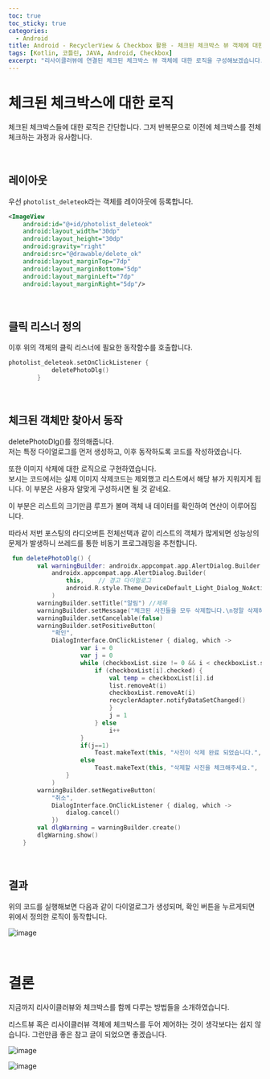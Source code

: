 ```yaml
---
toc: true
toc_sticky: true
categories:
  - Android
title: Android - RecyclerView & Checkbox 활용 - 체크된 체크박스 뷰 객체에 대한 로직 구성 (5) (Kotlin)
tags: [Kotlin, 코틀린, JAVA, Android, Checkbox]
excerpt: "리사이클러뷰에 연결된 체크된 체크박스 뷰 객체에 대한 로직을 구성해보겠습니다."
---
```


# 체크된 체크박스에 대한 로직

체크된 체크박스들에 대한 로직은 간단합니다. 그저 반복문으로 이전에 체크박스를 전체 체크하는 과정과 유사합니다.

<br>

## 레이아웃

우선 `photolist_deleteok`라는 객체를 레이아웃에 등록합니다.

```xml
<ImageView
    android:id="@+id/photolist_deleteok"
    android:layout_width="30dp"
    android:layout_height="30dp"
    android:gravity="right"
    android:src="@drawable/delete_ok"
    android:layout_marginTop="7dp"
    android:layout_marginBottom="5dp"
    android:layout_marginLeft="7dp"
    android:layout_marginRight="5dp"/>
```

<br>

## 클릭 리스너 정의

이후 위의 객체의 클릭 리스너에 필요한 동작함수를 호출합니다.

```kotlin
photolist_deleteok.setOnClickListener {
            deletePhotoDlg()
        }
```

<br>

## 체크된 객체만 찾아서 동작

deletePhotoDlg()를 정의해줍니다.  
저는 특정 다이얼로그를 먼저 생성하고, 이후 동작하도록 코드를 작성하였습니다.

또한 이미지 삭제에 대한 로직으로 구현하였습니다.  
보시는 코드에서는 실제 이미지 삭제코드는 제외했고 리스트에서 해당 뷰가 지워지게 됩니다. 이 부분은 사용자 알맞게 구성하시면 될 것 같네요.

이 부분은 리스트의 크기만큼 루프가 볼며 객체 내 데이터를 확인하여 연산이 이루어집니다.  

따라서 저번 포스팅의 라디오버튼 전체선택과 같이 리스트의 객체가 많게되면 성능상의 문제가 발생하니 쓰레드를 통한 비동기 프로그래밍을 추천합니다.

```kotlin
 fun deletePhotoDlg() {
        val warningBuilder: androidx.appcompat.app.AlertDialog.Builder =
            androidx.appcompat.app.AlertDialog.Builder(
                this,    // 경고 다이얼로그
                android.R.style.Theme_DeviceDefault_Light_Dialog_NoActionBar_MinWidth
            )
        warningBuilder.setTitle("알림") //제목
        warningBuilder.setMessage("체크된 사진들을 모두 삭제합니다.\n정말 삭제하시겠습니까?") // 메시지
        warningBuilder.setCancelable(false)
        warningBuilder.setPositiveButton(
            "확인",
            DialogInterface.OnClickListener { dialog, which ->
                    var i = 0
                    var j = 0
                    while (checkboxList.size != 0 && i < checkboxList.size) {
                        if (checkboxList[i].checked) {
                            val temp = checkboxList[i].id
                            list.removeAt(i)
                            checkboxList.removeAt(i)                   
                            recyclerAdapter.notifyDataSetChanged()    
                            }
                            j = 1
                        } else
                            i++
                    }
                    if(j==1)
                        Toast.makeText(this, "사진이 삭제 완료 되었습니다.", Toast.LENGTH_SHORT).show()
                    else
                        Toast.makeText(this, "삭제할 사진을 체크해주세요.", Toast.LENGTH_SHORT).show()
                }
            )
        warningBuilder.setNegativeButton(
            "취소",
            DialogInterface.OnClickListener { dialog, which ->
                dialog.cancel()
            })
        val dlgWarning = warningBuilder.create()
        dlgWarning.show()
    }
```

<br>

## 결과

위의 코드를 실행해보면 다음과 같이 다이얼로그가 생성되며, 확인 버튼을 누르게되면 위에서 정의한 로직이 동작합니다.

![image](https://user-images.githubusercontent.com/57826388/80917728-e8004300-8d9b-11ea-8789-305a86ea8f99.png)


<br>

# 결론

지금까지 리사이클러뷰와 체크박스를 함께 다루는 방법들을 소개하였습니다.

리스트뷰 혹은 리사이클러뷰 객체에 체크박스를 두어 제어하는 것이 생각보다는 쉽지 않습니다. 그런만큼 좋은 참고 글이 되었으면 좋겠습니다.

![image](https://user-images.githubusercontent.com/57826388/80917720-dfa80800-8d9b-11ea-8924-456824ad7d47.png)

![image](https://user-images.githubusercontent.com/57826388/80917725-e46cbc00-8d9b-11ea-8cb2-58e10cce0980.png)

